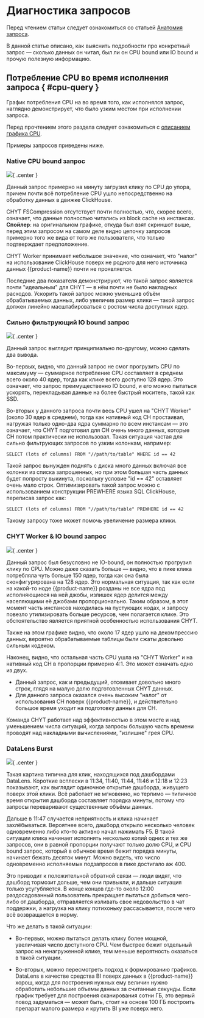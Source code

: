 # Диагностика запросов

Перед чтением статьи следует ознакомиться со статьей [Анатомия запроса](../../../../../user-guide/data-processing/chyt/queries/anatomy.md).

<!-- и прочитать про [дашборд CHYT](../../../../../user-guide/data-processing/chyt//cliques/administration.md#dashboard)-->

В данной статье описано, как выяснить подробности про конкретный запрос — сколько данных он читал, был ли он CPU bound или IO bound и прочую полезную информацию.


## Потребление CPU во время исполнения запроса { #cpu-query }

График потребления CPU на во время того, как исполнялся запрос, наглядно демонстрирует, что было узким местом при исполнении запроса.

Перед прочтением этого раздела следует ознакомиться с [описанием графика CPU](../../../../../user-guide/data-processing/chyt/cliques/administration.md#cpu).

Примеры запросов приведены ниже. 

### Native CPU bound запрос

![](../../../../../../images/chyt_query_native_cpu_bound.png){ .center }

Данный запрос примерно на минуту загрузил клику по CPU до упора, причем почти всё потребление CPU ушло непосредственно на обработку данных в движке ClickHouse. 

CHYT FSCompression отсутствует почти полностью, что, скорее всего, означает, что данные полностью читались из block cache на инстансах.
**Спойлер**: на оригинальном графике, откуда был взят скриншот выше, перед этим запросом на самом деле видно цепочку запросов примерно того же вида от того же пользователя, что только подтверждает предположение.

CHYT Worker принимает небольшое значение, что означает, что "налог" на использование ClickHouse поверх не родного для него источника данных {{product-name}} почти не проявляется. 

Последние два показателя демонстрируют, что такой запрос является почти "идеальным" для CHYT — в нём почти не было накладных расходов. Ускорить такой запрос можно уменьшив объём обрабатываемых данных, либо увеличив размер клики — такой запрос должен линейно масштабироваться с ростом числа доступных ядер.

### Сильно фильтрующий IO bound запрос

![](../../../../../../images/chyt_query_useless_and_io_bound.png){ .center }

Данный запрос выглядит принципиально по-другому, можно сделать два вывода.

Во-первых, видно, что данный запрос не смог прогрузить CPU по максимуму — суммарное потребление CPU составляет в среднем всего около 40 ядер, тогда как клике всего доступно 128 ядер. Это означает, что запрос преимущественно IO bound, и его можно пытаться ускорять, перекладывая данные на более быстрый носитель, такой как SSD.

Во-вторых у данного запроса почти весь CPU ушел на "CHYT Worker" (около 30 ядер в среднем), тогда как нативный код CH простаивал, нагружая только одно-два ядра суммарно по всем инстансам — это означает, что CHYT подготовил для CH очень много данных, которые CH потом практически не использовал. Такая ситуация частая для сильно фильтрующих запросов по узким колонкам, например:

`SELECT (lots of columns) FROM "//path/to/table" WHERE id == 42`

Такой запрос вынужден поднять с диска много данных включая все колонки из списка запрошенных, но при этом большая часть данных будет попросту выкинута, поскольку условие "id == 42" оставляет очень мало строк. Оптимизировать такой запрос можно с использованием конструкции PREWHERE языка SQL ClickHouse, переписав запрос как:

`SELECT (lots of columns) FROM "//path/to/table" PREWHERE id == 42`

Такому запросу тоже может помочь увеличение размера клики.

### CHYT Worker & IO bound запрос

![](../../../../../../images/chyt_query_worker_bound.png){ .center }

Данный запрос был безусловно не IO-bound, он полностью прогрузил клику по CPU. Можно даже сказать больше — видно, что в пике клика потребляла чуть больше 150 ядер, тогда как она была сконфигурирована на 128 ядер. Это нормальная ситуация, так как если на какой-то ноде {{product-name}} розданы не все ядра под исполняющиеся на ней джобы, излишек ядер делится между населяющими её джобами пропорционально. Таким образом, в этот момент часть инстансов находилась на пустующих нодах, и запросу повезло утилизировать больше ресурсов, чем полагается клике. Это обстоятельство является приятной особенностью использования CHYT.

Также на этом графике видно, что около 17 ядер ушло на декомпрессию данных, вероятно обрабатываемые таблицы были сжаты довольно сильным кодеком.

Наконец, видно, что остальная часть CPU ушла на "CHYT Worker" и на нативный код CH в пропорции примерно 4:1. Это может означать одно из двух.

- Данный запрос, как и предыдущий, отсеивает довольно много строк, глядя на малую долю подготовленных CHYT данных.
- Для данного запроса оказался очень высоким "налог" от использования CH поверх {{product-name}}, и действительно большое время уходит на подготовку данных для CH.

Команда CHYT работает над эффективностью в этом месте и над уменьшением числа ситуаций, когда запросы большую часть времени проводят над накладными вычислениями, "излишне" грея CPU.

### DataLens Burst

![](../../../../../../images/chyt_query_datalens_burst.png){ .center }

Такая картина типична для клик, находящихся под дашбордами DataLens. Короткие всплески в 11:34, 11:40, 11:44, 11:46 и 12:18 и 12:23 показывают, как выглядит одиночное открытие дашборда, живущего поверх этой клики. Всё работает не мгновенно, но терпимо — типичное время открытия дашборда составляет порядка минуты, потому что запросы переваривают существенные объёмы данных.

Дальше в 11:47 случается неприятность и клика начинает захлёбываться. Вероятнее всего, дашборд открыло несколько человек одновременно либо кто-то активно начал нажимать F5. В такой ситуации клика начинает исполнять несколько копий одних и тех же запросов, они в равной пропорции получают только долю CPU, и CPU bound запрос, который в обычное время бежит порядка минуты, начинает бежать десяток минут. Можно видеть, что число одновременно исполняемых подзапросов в пике достигало аж 400.  

Это приводит к положительной обратной связи — люди видят, что дашборд тормозит дольше, чем они привыкли, и дальше ситуация только усугубляется. В конце концов где-то около 12:00 раздосадованный пользователь прекращает пытаться добиться чего-либо от дашборда, отправляется изливать свое недовольство в чат поддержки, а нагрузка на клику потихоньку рассасывается, после чего всё возвращается в норму.

Что же делать в такой ситуации:

- Во-первых, можно пытаться делать клику более мощной, увеличивая число доступного CPU. Чем быстрее бежит отдельный запрос на ненагруженной клике, тем меньше вероятность оказаться в такой ситуации.

- Во-вторых, можно пересмотреть подход к формированию графиков. DataLens в качестве средства BI поверх данных в {{product-name}} хорош, когда для построения нужных ему величин нужно обработать небольшие объемы данных за считанные секунды. Если график требует для построения сканирования сотни ГБ, это верный повод задуматься — может быть, стоит на основе 100 ГБ построить препарат малого размера и крутить BI уже поверх него.
